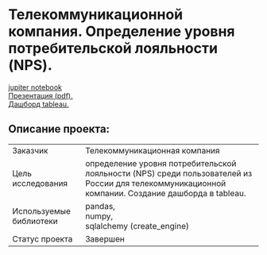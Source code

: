 # Телекоммуникационной компания. Определение уровня потребительской лояльности (NPS).

[jupiter notebook](https://github.com/bondiq1982/yandex-projects/blob/main/telecommunication/telecommunication.ipynb)<br/>
[Презентация (pdf).](https://github.com/bondiq1982/yandex-projects/blob/main/telecommunication/Presentation.pdf)<br/>
[Дашборд tableau.](https://public.tableau.com/app/profile/.13981647/viz/telecomm_csi_tableau_16470850661180/Dashboard1?publish=yes)<br/>

## Описание проекта:
|   |  |
|---------------|-------------------|
|Заказчик| Телекоммуникационная компания|
|Цель исследования| определение уровня потребительской лояльности (NPS) среди пользователей из России для телекоммуникационной компании. Создание дашборда в tableau.|
|Используемые библиотеки|pandas,<br/> numpy,<br/> sqlalchemy (create_engine)|
|Статус проекта|	Завершен|
